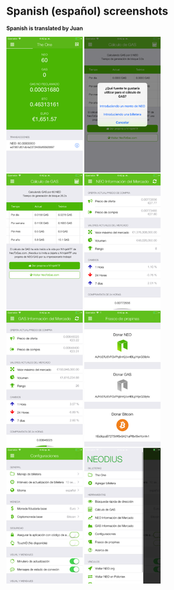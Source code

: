 # Spanish (español) screenshots

**Spanish is translated by Juan**

<img src="screen-wallet.png" width="200" alt="Billeteras actuales"> <img src="screen-gas-calculation-input.png" width="200" alt="Cálculo de GAS - Escoge un método"> <img src="screen-gas-calculation.png" width="200" alt="Cálculo de GAS"> <img src="screen-neo-market-info.png" width="200" alt="NEO Información del Mercado"> <img src="screen-gas-market-info.png" width="200" alt="GAS Información del Mercado"> <img src="screen-tip-jar.png" width="200" alt="Frasco de propinas"> <img src="screen-settings.png" width="200" alt="Configuraciones"> <img src="screen-menu.png" width="200" alt="Neodius">